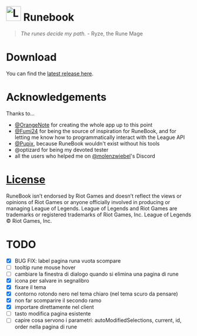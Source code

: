 # <img src="https://raw.githubusercontent.com/Soundofdarkness/Runebook/master/img/logo.png" width="40" height="40" alt="Logo"> Runebook

> _The runes decide my path._ - Ryze, the Rune Mage

# Download

You can find the [latest release here](https://github.com/Soundofdarkness/RuneBook/releases/latest).

# Acknowledgements

Thanks to...

- [@OrangeNote](https://github.com/OrangeNote) for creating the whole app up to this point
- [@Fumi24](https://github.com/Fumi24) for being the source of inspiration for RuneBook, and for letting me know how to programmatically interact with the League API
- [@Pupix](https://github.com/Pupix), because RuneBook wouldn't exist without his tools
- @optizard for being my devoted tester
- all the users who helped me on [@molenzwiebel](https://github.com/molenzwiebel)'s Discord

# [License](https://github.com/Soundofdarkness/RuneBook/tree/master/LICENSE)

RuneBook isn’t endorsed by Riot Games and doesn’t reflect the views or opinions of Riot Games or anyone officially involved in producing or managing League of Legends. League of Legends and Riot Games are trademarks or registered trademarks of Riot Games, Inc. League of Legends © Riot Games, Inc.

# TODO

- [x] BUG FIX: label pagina runa vuota scompare
- [ ] tooltip rune mouse hover
- [ ] cambiare la finestra di dialogo quando si elimina una pagina di rune
- [x] icona per salvare in segnalibro
- [x] fixare il tema
- [x] contorno rotondo nero nel tema chiaro (nel tema scuro da pensare)
- [x] non far scomparire il secondo ramo
- [x] importare direttamente nel client
- [ ] tasto modifica pagina esistente
- [ ] capire cosa servono i parametri: autoModifiedSelections, current, id, order nella pagina di rune
